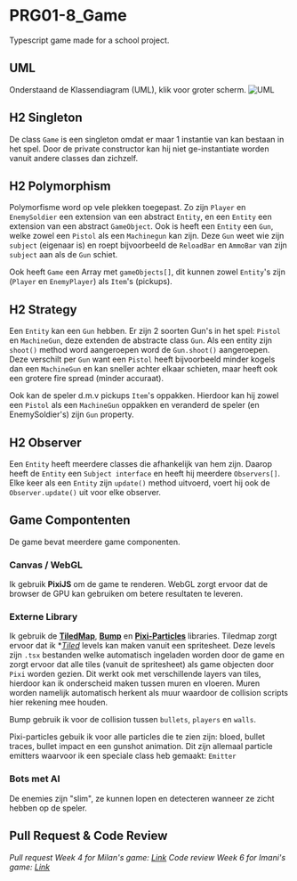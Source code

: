# PRG01-8_Game
Typescript game made for a school project.

## UML
Onderstaand de Klassendiagram (UML), klik voor groter scherm.
![UML](https://imgur.com/rySGpIw)

## H2 Singleton
De class `Game` is een singleton omdat er maar 1 instantie van kan bestaan in het spel. Door de private constructor kan hij niet ge-instantiate worden vanuit andere classes dan zichzelf.

## H2 Polymorphism
Polymorfisme word op vele plekken toegepast. Zo zijn `Player` en `EnemySoldier` een extension van een abstract `Entity`, en een `Entity` een extension van een abstract `GameObject`. Ook is heeft een `Entity` een `Gun`, welke zowel een `Pistol` als een `Machinegun` kan zijn. Deze `Gun` weet wie zijn `subject` (eigenaar is) en roept bijvoorbeeld de `ReloadBar` en `AmmoBar` van zijn `subject` aan als de `Gun` schiet.

Ook heeft `Game` een Array met `gameObjects[]`, dit kunnen zowel `Entity`'s zijn (`Player` en `EnemyPlayer`) als `Item`'s (pickups).

## H2 Strategy
Een `Entity` kan een `Gun` hebben. Er zijn 2 soorten Gun's in het spel: `Pistol` en `MachineGun`, deze extenden de abstracte class `Gun`. Als een entity zijn `shoot()` method word aangeroepen word de `Gun.shoot()` aangeroepen. Deze verschilt per `Gun` want een `Pistol` heeft bijvoorbeeld minder kogels dan een `MachineGun` en kan sneller achter elkaar schieten, maar heeft ook een grotere fire spread (minder accuraat).

Ook kan de speler d.m.v pickups `Item`'s oppakken. Hierdoor kan hij zowel een `Pistol` als een `MachineGun` oppakken en veranderd de speler (en EnemySoldier's) zijn `Gun` property.

## H2 Observer
Een `Entity` heeft meerdere classes die afhankelijk van hem zijn. Daarop heeft de `Entity` een `Subject interface` en heeft hij meerdere `Observers[]`. Elke keer als een `Entity` zijn `update()` method uitvoerd, voert hij ook de `Observer.update()` uit voor elke observer.

## Game Compontenten
De game bevat meerdere game componenten.

### Canvas / WebGL
Ik gebruik **PixiJS** om de game te renderen. WebGL zorgt ervoor dat de browser de GPU kan gebruiken om betere resultaten te leveren.

### Externe Library
Ik gebruik de **[TiledMap](https://github.com/riebel/pixi-tiledmap)**, **[Bump](https://github.com/kittykatattack/bump)** en **[Pixi-Particles](https://github.com/pixijs/pixi-particles)** libraries. Tiledmap zorgt ervoor dat ik **[Tiled](https://www.mapeditor.org/)* levels kan maken vanuit een spritesheet. Deze levels zijn `.tsx` bestanden welke automatisch ingeladen worden door de game en zorgt ervoor dat alle tiles (vanuit de spritesheet) als game objecten door `Pixi` worden gezien. Dit werkt ook met verschillende layers van tiles, hierdoor kan ik onderscheid maken tussen muren en vloeren. Muren worden namelijk automatisch herkent als muur waardoor de collision scripts hier rekening mee houden.

Bump gebruik ik voor de collision tussen `bullets`, `players` en `walls`. 

Pixi-particles gebuik ik voor alle particles die te zien zijn: bloed, bullet traces, bullet impact en een gunshot animation. Dit zijn allemaal particle emitters waarvoor ik een speciale class heb gemaakt: `Emitter`

### Bots met AI
De enemies zijn "slim", ze kunnen lopen en detecteren wanneer ze zicht hebben op de speler.

## Pull Request & Code Review
*Pull request Week 4 for Milan's game: [Link](https://github.com/milansosef/TypescriptGame_PRG01-8/pull/1)*
*Code review Week 6 for Imani's game: [Link](https://github.com/maniflames/dodge/issues/2)*
